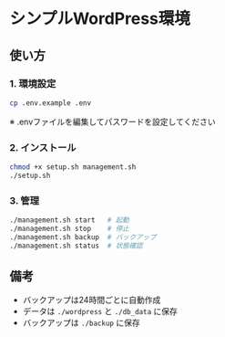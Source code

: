 # シンプルWordPress環境

## 使い方

### 1. 環境設定
```bash
cp .env.example .env
```
※ .envファイルを編集してパスワードを設定してください

### 2. インストール
```bash
chmod +x setup.sh management.sh
./setup.sh
```

### 3. 管理
```bash
./management.sh start   # 起動
./management.sh stop    # 停止
./management.sh backup  # バックアップ
./management.sh status  # 状態確認
```

## 備考
- バックアップは24時間ごとに自動作成
- データは `./wordpress` と `./db_data` に保存
- バックアップは `./backup` に保存
